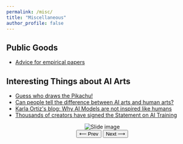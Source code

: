```yaml
---
permalink: /misc/
title: "Miscellaneous"
author_profile: false
---
```


## Public Goods

- [Advice for empirical papers](https://blogs.ubc.ca/khead/research/research-advice)

## Interesting Things about AI Arts

- [Guess who draws the Pikachu!](https://sijielin.github.io/files/what_is_sref.pdf)
- [Can people tell the difference between AI arts and human arts?](https://www.astralcodexten.com/p/how-did-you-do-on-the-ai-art-turing)
- [Karla Ortiz's blog: Why AI Models are not inspired like humans](https://www.kortizblog.com/blog/why-ai-models-are-not-inspired-like-humans)
- [Thousands of creators have signed the Statement on AI Training](https://authorsguild.org/news/sign-the-statement-on-ai-training/)


<div style="text-align:center">
  <img id="slide" src="{{ '/files/what_is_sref/Slide1.JPG' | relative_url }}" alt="Slide image" style="max-width:100%; height:auto;">
  <br>
  <button id="prevBtn">⟵ Prev</button>
  <button id="nextBtn">Next ⟶</button>
</div>

<script>
  document.addEventListener("DOMContentLoaded", function () {
    const slides = [
      "{{ '/files/what_is_sref/Slide1.JPG' | relative_url }}",
      "{{ '/files/what_is_sref/Slide2.JPG' | relative_url }}",
      "{{ '/files/what_is_sref/Slide3.JPG' | relative_url }}"
    ];

    console.log("Slides array:", slides); // 👈 Check this in console
    
    let current = 0;

    function showSlide() {
      console.log("Showing slide:", current, slides[current]); // 👈 Add this
      document.getElementById("slide").src = slides[current];
    }

    document.getElementById("nextBtn").addEventListener("click", function () {
      console.log("Next button clicked"); // 👈 Check if this appears
      current = (current + 1) % slides.length;
      showSlide();
    });

    document.getElementById("prevBtn").addEventListener("click", function () {
      console.log("Prev button clicked"); // 👈 Check if this appears
      current = (current - 1 + slides.length) % slides.length;
      showSlide();
    });

    showSlide();
  });
</script>
